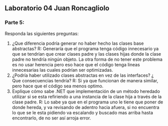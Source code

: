 ﻿## Laboratorio 04 Juan Roncagliolo

### Parte 5:
Responda las siguientes preguntas:
1. ¿Que diferencia podría generar no haber hecho las clases base abstractas?
R: Generaría que el programa tenga código innecesario ya que se tendrían que crear clases padre y las clases hijas donde la clase padre no tendría ningún objeto. La otra forma de no tener este problema es no usar herencia pero eso hace que el código tenga lineas innecesarias las cuales podrían ser optimizadas.
2. ¿Podría haber utilizado clases abstractas en vez de las interfaces? ¿ Que consecuencias tendría?
R: Si ya que funcionan de manera similar, pero hace que el código sea menos optimo.
3. Explique cómo sabe .NET que implementación de un método heredado utilizar si se esta
refiriendo a una instancia de la clase hija a través de la clase padre.
R: Lo sabe ya que en el programa uno le tiene que poner de donde hereda, y va revisando de adentro hacia afuera, si no encuentra lo que se le esta pidiendo va escalando y buscado mas arriba hasta encontrarlo, de no ser así arroja error. 
